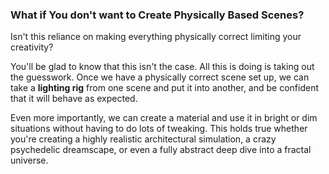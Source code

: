 ### What if You don't want to Create Physically Based Scenes?

Isn't this reliance on making everything physically correct limiting your creativity?

You'll be glad to know that this isn't the case. All this is doing is taking out the guesswork. Once we have a physically correct scene set up, we can take a **lighting rig** from one scene and put it into another, and be confident that it will behave as expected.

Even more importantly, we can create a material and use it in bright or dim situations without having to do lots of tweaking. This holds true whether you're creating a highly realistic architectural simulation, a crazy psychedelic dreamscape, or even a fully abstract deep dive into a fractal universe.